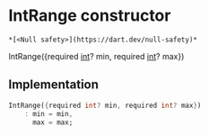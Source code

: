 


# IntRange constructor




    *[<Null safety>](https://dart.dev/null-safety)*



IntRange({required [int](https://api.flutter.dev/flutter/dart-core/int-class.html)? min, required [int](https://api.flutter.dev/flutter/dart-core/int-class.html)? max})





## Implementation

```dart
IntRange({required int? min, required int? max})
    : min = min,
      max = max;
```







